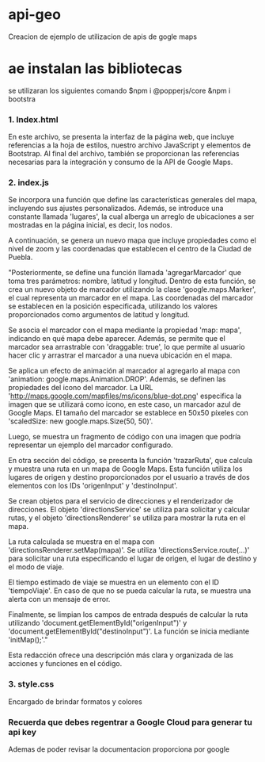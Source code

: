 # api-geo
Creacion de ejemplo de utilizacion de apis de gogle maps

# ae instalan las bibliotecas
se utilizaran los siguientes comando 
$npm i @popperjs/core
&npm i bootstra

### 1. Index.html
En este archivo, se presenta la interfaz de la página web, que incluye referencias a la hoja de estilos, nuestro archivo JavaScript y elementos de Bootstrap. Al final del archivo, también se proporcionan las referencias necesarias para la integración y consumo de la API de Google Maps.

### 2. index.js
Se incorpora una función que define las características generales del mapa, incluyendo sus ajustes personalizados. Además, se introduce una constante llamada 'lugares', la cual alberga un arreglo de ubicaciones a ser mostradas en la página inicial, es decir, los nodos.

A continuación, se genera un nuevo mapa que incluye propiedades como el nivel de zoom y las coordenadas que establecen el centro de la Ciudad de Puebla.

"Posteriormente, se define una función llamada 'agregarMarcador' que toma tres parámetros: nombre, latitud y longitud. Dentro de esta función, se crea un nuevo objeto de marcador utilizando la clase 'google.maps.Marker', el cual representa un marcador en el mapa. Las coordenadas del marcador se establecen en la posición especificada, utilizando los valores proporcionados como argumentos de latitud y longitud.

Se asocia el marcador con el mapa mediante la propiedad 'map: mapa', indicando en qué mapa debe aparecer. Además, se permite que el marcador sea arrastrable con 'draggable: true', lo que permite al usuario hacer clic y arrastrar el marcador a una nueva ubicación en el mapa.

Se aplica un efecto de animación al marcador al agregarlo al mapa con 'animation: google.maps.Animation.DROP'. Además, se definen las propiedades del icono del marcador. La URL 'http://maps.google.com/mapfiles/ms/icons/blue-dot.png' especifica la imagen que se utilizará como icono, en este caso, un marcador azul de Google Maps. El tamaño del marcador se establece en 50x50 píxeles con 'scaledSize: new google.maps.Size(50, 50)'.

Luego, se muestra un fragmento de código con una imagen que podría representar un ejemplo del marcador configurado.

En otra sección del código, se presenta la función 'trazarRuta', que calcula y muestra una ruta en un mapa de Google Maps. Esta función utiliza los lugares de origen y destino proporcionados por el usuario a través de dos elementos con los IDs 'origenInput' y 'destinoInput'.

Se crean objetos para el servicio de direcciones y el renderizador de direcciones. El objeto 'directionsService' se utiliza para solicitar y calcular rutas, y el objeto 'directionsRenderer' se utiliza para mostrar la ruta en el mapa.

La ruta calculada se muestra en el mapa con 'directionsRenderer.setMap(mapa)'. Se utiliza 'directionsService.route(...)' para solicitar una ruta especificando el lugar de origen, el lugar de destino y el modo de viaje.

El tiempo estimado de viaje se muestra en un elemento con el ID 'tiempoViaje'. En caso de que no se pueda calcular la ruta, se muestra una alerta con un mensaje de error.

Finalmente, se limpian los campos de entrada después de calcular la ruta utilizando 'document.getElementById("origenInput")' y 'document.getElementById("destinoInput")'. La función se inicia mediante 'initMap();'."

Esta redacción ofrece una descripción más clara y organizada de las acciones y funciones en el código.



### 3. style.css
Encargado de brindar formatos y colores

### Recuerda que debes regentrar a Google Cloud para generar tu api key
Ademas de poder revisar la documentacion proporciona por google 





